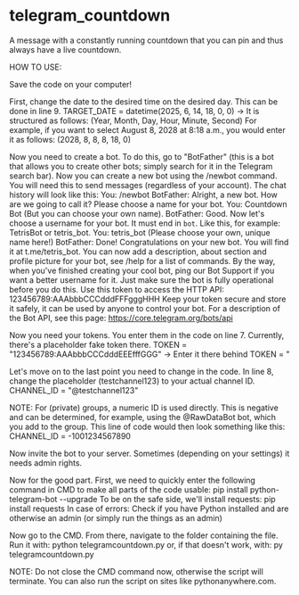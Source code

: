 # telegram_countdown
A message with a constantly running countdown that you can pin and thus always have a live countdown.


HOW TO USE:

Save the code on your computer!

First, change the date to the desired time on the desired day. This can be done in line 9.
TARGET_DATE = datetime(2025, 6, 14, 18, 0, 0)
-> It is structured as follows: (Year, Month, Day, Hour, Minute, Second)
For example, if you want to select August 8, 2028 at 8:18 a.m., you would enter it as follows: (2028, 8, 8, 8, 18, 0)

Now you need to create a bot.
To do this, go to "BotFather" (this is a bot that allows you to create other bots; simply search for it in the Telegram search bar). Now you can create a new bot using the /newbot command. You will need this to send messages (regardless of your account).
The chat history will look like this:
You: /newbot
BotFather: Alright, a new bot. How are we going to call it? Please choose a name for your bot.
You: Countdown Bot (But you can choose your own name).
BotFather: Good. Now let's choose a username for your bot. It must end in `bot`. Like this, for example: TetrisBot or tetris_bot.
You: tetris_bot (Please choose your own, unique name here!)
BotFather: Done! Congratulations on your new bot. You will find it at t.me/tetris_bot. You can now add a description, about section and profile picture for your bot, see /help for a list of commands. By the way, when you've finished creating your cool bot, ping our Bot Support if you want a better username for it. Just make sure the bot is fully operational before you do this.
Use this token to access the HTTP API:
123456789:AAAbbbCCCdddFFFgggHHH
Keep your token secure and store it safely, it can be used by anyone to control your bot.
For a description of the Bot API, see this page: https://core.telegram.org/bots/api

Now you need your tokens.
You enter them in the code on line 7. Currently, there's a placeholder fake token there.
TOKEN = "123456789:AAAbbbCCCdddEEEfffGGG"
-> Enter it there behind TOKEN = "

Let's move on to the last point you need to change in the code.
In line 8, change the placeholder (testchannel123) to your actual channel ID.
CHANNEL_ID = "@testchannel123"

NOTE: For (private) groups, a numeric ID is used directly. This is negative and can be determined, for example, using the @RawDataBot bot, which you add to the group.
This line of code would then look something like this:
CHANNEL_ID = -1001234567890

Now invite the bot to your server. Sometimes (depending on your settings) it needs admin rights.


Now for the good part. 
First, we need to quickly enter the following command in CMD to make all parts of the code usable:
pip install python-telegram-bot --upgrade
To be on the safe side, we'll install requests:
pip install requests
In case of errors: Check if you have Python installed and are otherwise an admin (or simply run the things as an admin)

Now go to the CMD. From there, navigate to the folder containing the file. Run it with:
python telegramcountdown.py
or, if that doesn't work, with: py telegramcountdown.py

NOTE: Do not close the CMD command now, otherwise the script will terminate.
You can also run the script on sites like pythonanywhere.com.
